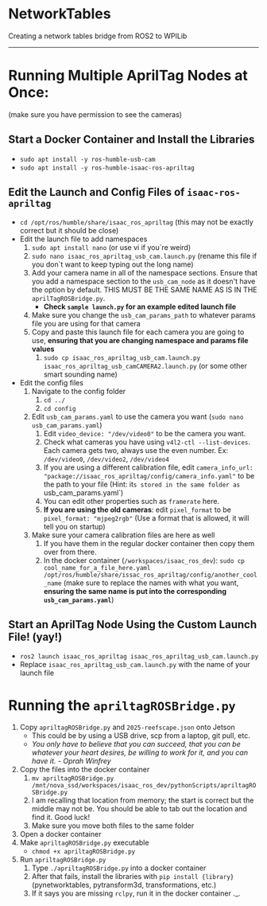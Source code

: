# NetworkTables
Creating a network tables bridge from ROS2 to WPILib

---

# Running Multiple AprilTag Nodes at Once:
(make sure you have permission to see the cameras)
## Start a Docker Container and Install the Libraries
* `sudo apt install -y ros-humble-usb-cam`
* `sudo apt install -y ros-humble-isaac-ros-apriltag`
## Edit the Launch and Config Files of `isaac-ros-apriltag`
* `cd /opt/ros/humble/share/isaac_ros_apriltag` (this may not be exactly correct but it should be close)
* Edit the launch file to add namespaces
    1. `sudo apt install nano` (or use vi if you`re weird)
    2. `sudo nano isaac_ros_apriltag_usb_cam.launch.py` (rename this file if you don`t want to keep typing out the long name)
    3. Add your camera name in all of the namespace sections. Ensure that you add a namespace section to the `usb_cam_node` as it doesn't have the option by default. THIS MUST BE THE SAME NAME AS IS IN THE `aprilTagROSBridge.py`. 
        * **Check `sample launch.py` for an example edited launch file**
    4. Make sure you change the `usb_cam_params_path` to whatever params file you are using for that camera
    5. Copy and paste this launch file for each camera you are going to use, **ensuring that you are changing namespace and params file values**
        1. `sudo cp isaac_ros_apriltag_usb_cam.launch.py isaac_ros_apriltag_usb_camCAMERA2.launch.py` (or some other smart sounding name)
* Edit the config files
    1. Navigate to the config folder
        1. `cd ../`
        2. `cd config`
    2. Edit `usb_cam_params.yaml` to use the camera you want (`sudo nano usb_cam_params.yaml`)
        1. Edit `video_device: "/dev/video0"` to be the camera you want. 
        2. Check what cameras you have using `v4l2-ctl --list-devices`. Each camera gets two, always use the even number. Ex: `/dev/video0`, `/dev/video2`, `/dev/video4`
        3. If you are using a different calibration file, edit `camera_info_url: "package://isaac_ros_apriltag/config/camera_info.yaml"` to be the path to your file (Hint: it`s stored in the same folder as `usb_cam_params.yaml`)
        4. You can edit other properties such as `framerate` here. 
        5. **If you are using the old cameras**: edit `pixel_format` to be `pixel_format: "mjpeg2rgb"` (Use a format that is allowed, it will tell you on startup)
    3. Make sure your camera calibration files are here as well
        1. If you have them in the regular docker container then copy them over from there.
        2. In the docker container (`/workspaces/isaac_ros_dev`): `sudo cp cool_name_for_a_file_here.yaml /opt/ros/humble/share/issac_ros_apriltag/config/another_cool_name` (make sure to replace the names with what you want, **ensuring the same name is put into the corresponding `usb_cam_params.yaml`**)
## Start an AprilTag Node Using the Custom Launch File! (yay!)
* `ros2 launch isaac_ros_apriltag isaac_ros_apriltag_usb_cam.launch.py`
* Replace `isaac_ros_apriltag_usb_cam.launch.py` with the name of your launch file


# Running the `apriltagROSBridge.py`
1. Copy `apriltagROSBridge.py` and `2025-reefscape.json` onto Jetson
    * This could be by using a USB drive, scp from a laptop, git pull, etc. 
    * *You only have to believe that you can succeed, that you can be whatever your heart desires, be willing to work for it, and you can have it. - Oprah Winfrey*
2. Copy the files into the docker container
	1. `mv apriltagROSBridge.py /mnt/nova_ssd/workspaces/isaac_ros_dev/pythonScripts/apriltagROSBridge.py`
	2. I am recalling that location from memory; the start is correct but the middle may not be. You should be able to tab out the location and find it. Good luck!
	3. Make sure you move both files to the same folder
3. Open a docker container
4. Make `apriltagROSBridge.py` executable
	* `chmod +x apriltagROSBridge.py`
5. Run `apriltagROSBridge.py`
	1. Type `./apriltagROSBridge.py` into a docker container
	2. After that fails, install the libraries with `pip install {library}` (pynetworktables, pytransform3d, transformations, etc.)
	3. If it says you are missing `rclpy`, run it in the docker container ._.
